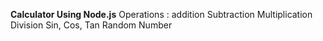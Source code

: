 **Calculator Using Node.js**
Operations :
addition
Subtraction
Multiplication
Division
Sin, Cos, Tan
Random Number
